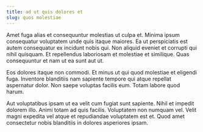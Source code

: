 ```yaml
---
title: ad ut quis dolores et
slug: quos molestiae
---
```


Amet fuga alias et consequuntur molestias ut culpa et. Minima ipsum consequatur voluptatem unde quis itaque maiores. Ea ut perspiciatis est autem consequatur ex incidunt nobis qui. Non aliquid eveniet et corrupti qui nihil quisquam. Et repellendus laboriosam et molestiae et similique. Quas consequuntur et nam ut ea sunt aut ut.

Eos dolores itaque non commodi. Et minus ut qui quod molestiae et eligendi fuga. Inventore blanditiis nam sapiente tempore qui atque repellat aspernatur dolor. Non saepe voluptas facilis eum. Totam labore quod harum.

Aut voluptatibus ipsam ut ea velit cum fugiat sunt sapiente. Nihil et impedit dolorem illo. Animi totam ad quis facilis. Voluptatem non numquam vel. Velit magni expedita vel atque et repudiandae voluptatem est et. Quod amet consectetur nobis blanditiis in dolores asperiores ipsam.
